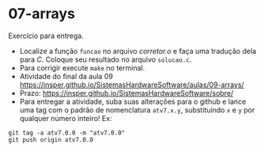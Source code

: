 # 07-arrays

Exercício para entrega.

- Localize a função `funcao` no arquivo *corretor.o* e faça uma tradução dela para *C*. Coloque seu resultado no arquivo `solucao.c`. 
- Para corrigir execute `make` no terminal.
- Atividade do final da aula 09 https://insper.github.io/SistemasHardwareSoftware/aulas/09-arrays/
- Prazo: https://insper.github.io/SistemasHardwareSoftware/sobre/
- Para entregar a atividade, suba suas alterações para o github e lance uma tag com o padrão de nomenclatura `atv7.x.y`, substituindo `x` e `y` por qualquer número inteiro! Ex:

```
git tag -a atv7.0.0 -m "atv7.0.0"
git push origin atv7.0.0
```


